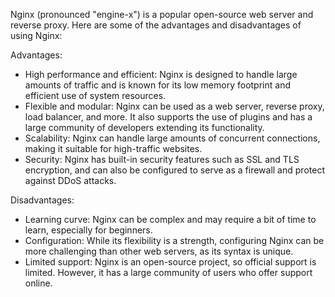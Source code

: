 Nginx (pronounced "engine-x") is a popular open-source web server and reverse proxy. Here are some of the advantages and disadvantages of using Nginx:

Advantages:
- High performance and efficient: Nginx is designed to handle large amounts of traffic and is known for its low memory footprint and efficient use of system resources.
- Flexible and modular: Nginx can be used as a web server, reverse proxy, load balancer, and more. It also supports the use of plugins and has a large community of developers extending its functionality.
- Scalability: Nginx can handle large amounts of concurrent connections, making it suitable for high-traffic websites.
- Security: Nginx has built-in security features such as SSL and TLS encryption, and can also be configured to serve as a firewall and protect against DDoS attacks.

Disadvantages:
- Learning curve: Nginx can be complex and may require a bit of time to learn, especially for beginners.
- Configuration: While its flexibility is a strength, configuring Nginx can be more challenging than other web servers, as its syntax is unique.
- Limited support: Nginx is an open-source project, so official support is limited. However, it has a large community of users who offer support online.

